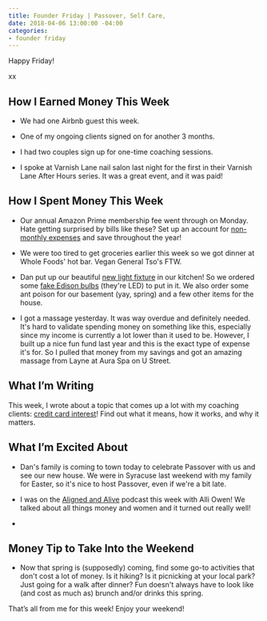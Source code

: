 ```yaml
---
title: Founder Friday | Passover, Self Care,
date: 2018-04-06 13:00:00 -04:00
categories:
- founder friday
---
```


Happy Friday!

xx

## **How I Earned Money This Week**

* We had one Airbnb guest this week.

* One of my ongoing clients signed on for another 3 months.

* I had two couples sign up for one-time coaching sessions. 

* I spoke at Varnish Lane nail salon last night for the first in their Varnish Lane After Hours series. It was a great event, and it was paid!

## **How I Spent Money This Week**

* Our annual Amazon Prime membership fee went through on Monday. Hate getting surprised by bills like these? Set up an account for [non-monthly expenses](https://www.maggiegermano.com/blog/prepare-for-non-monthly-expenses) and save throughout the year!

* We were too tired to get groceries earlier this week so we got dinner at Whole Foods' hot bar. Vegan General Tso's FTW.

* Dan put up our beautiful [new light fixture](https://www.wayfair.com/lighting/pdp/trent-austin-design-3-light-kitchen-island-pendant-tadn1746.html) in our kitchen! So we ordered some [fake Edison bulbs](https://smile.amazon.com/gp/product/B06XTG6LTZ/ref=oh_aui_detailpage_o04_s00?ie=UTF8&psc=1) (they're LED) to put in it. We also order some ant poison for our basement (yay, spring) and a few other items for the house.

* I got a massage yesterday. It was way overdue and definitely needed. It's hard to validate spending money on something like this, especially since my income is currently a lot lower than it used to be. However, I built up a nice fun fund last year and this is the exact type of expense it's for. So I pulled that money from my savings and got an amazing massage from Layne at Aura Spa on U Street.

## **What I’m Writing**

This week, I wrote about a topic that comes up a lot with my coaching clients: [credit card interest](https://www.maggiegermano.com/blog/how-does-credit-card-interest-work/)! Find out what it means, how it works, and why it matters.

## **What I’m Excited About**

* Dan's family is coming to town today to celebrate Passover with us and see our new house. We were in Syracuse last weekend with my family for Easter, so it's nice to host Passover, even if we're a bit late.

* I was on the [Aligned and Alive](http://alliowen.com/maggie/) podcast this week with Alli Owen! We talked about all things money and women and it turned out really well!

* 

## **Money Tip to Take Into the Weekend**

* Now that spring is (supposedly) coming, find some go-to activities that don't cost a lot of money. Is it hiking? Is it picnicking at your local park? Just going for a walk after dinner? Fun doesn't always have to look like (and cost as much as) brunch and/or drinks this spring. 

That’s all from me for this week! Enjoy your weekend!